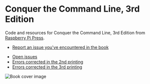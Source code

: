 # Conquer the Command Line, 3rd Edition
Code and resources for Conquer the Command Line, 3rd Edition from [Raspberry Pi Press](https://store.rpipress.cc/collections/latest-releases/products/conquer-the-command-line).

* [Report an issue you've encountered in the book](https://github.com/raspberrypipress/official-raspberry-pi-beginners-guide-5e/issues/new/choose)

<a name="errata"></a>

* [Open issues](https://github.com/raspberrypipress/official-raspberry-pi-beginners-guide-5e/issues)
* [Errors corrected in the 2nd printing](https://github.com/raspberrypipress/official-raspberry-pi-beginners-guide-5e/issues?q=label%3A%222nd%20printing%22%20)
* [Errors corrected in the 3rd printing](https://github.com/raspberrypipress/official-raspberry-pi-beginners-guide-5e/issues?q=label%3A%223rd%20printing%22%20)

![Book cover image](https://github.com/raspberrypipress/official-raspberry-pi-beginners-guide-5e/blob/main/images/9781912047260.jpg?raw=true)
